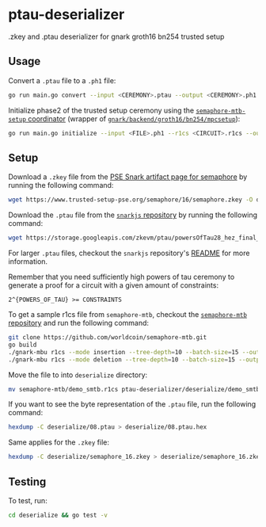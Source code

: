 # ptau-deserializer

.zkey and .ptau deserializer for gnark groth16 bn254 trusted setup

## Usage

Convert a `.ptau` file to a `.ph1` file:

```bash
go run main.go convert --input <CEREMONY>.ptau --output <CEREMONY>.ph1
```

Initialize phase2 of the trusted setup ceremony using the [`semaphore-mtb-setup` coordinator](https://github.com/worldcoin/semaphore-mtb-setup/) (wrapper of [`gnark/backend/groth16/bn254/mpcsetup`](https://github.com/ConsenSys/gnark/tree/develop/backend/groth16/bn254/mpcsetup)):

```bash
go run main.go initialize --input <FILE>.ph1 --r1cs <CIRCUIT>.r1cs --output <FILE>.ph2
```

## Setup

Download a `.zkey` file from the [PSE Snark artifact page for semaphore](https://www.trusted-setup-pse.org/#Semaphore) by running the following command:

```bash
wget https://www.trusted-setup-pse.org/semaphore/16/semaphore.zkey -O deserialize/semaphore_16.zkey
```

Download the `.ptau` file from the [`snarkjs` repository](https://github.com/iden3/snarkjs#7-prepare-phase-2) by running the following command:

```bash
wget https://storage.googleapis.com/zkevm/ptau/powersOfTau28_hez_final_08.ptau -O deserialize/08.ptau
```

For larger `.ptau` files, checkout the `snarkjs` repository's [README](https://github.com/iden3/snarkjs/tree/master#7-prepare-phase-2) for more information.

Remember that you need sufficiently high powers of tau ceremony to generate a proof for a circuit with a given amount of constraints:

```text
2^{POWERS_OF_TAU} >= CONSTRAINTS
```

To get a sample r1cs file from `semaphore-mtb`, checkout the [`semaphore-mtb` repository](https://github.com/worldcoin/semaphore-mtb.git) and run the following command:

```bash
git clone https://github.com/worldcoin/semaphore-mtb.git
go build
./gnark-mbu r1cs --mode insertion --tree-depth=10 --batch-size=15 --output=demo_insertion_smtb.r1cs
./gnark-mbu r1cs --mode deletion --tree-depth=10 --batch-size=15 --output=demo_deletion_smtb.r1cs
```

Move the file to into `deserialize` directory:

```bash
mv semaphore-mtb/demo_smtb.r1cs ptau-deserializer/deserialize/demo_smtb.r1cs
```

If you want to see the byte representation of the `.ptau` file, run the following command:

```bash
hexdump -C deserialize/08.ptau > deserialize/08.ptau.hex
```

Same applies for the `.zkey` file:

```bash
hexdump -C deserialize/semaphore_16.zkey > deserialize/semaphore_16.zkey.hex
```

## Testing

To test, run:

```bash
cd deserialize && go test -v
```
